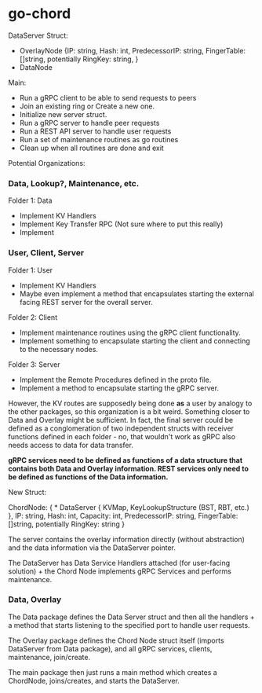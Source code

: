 # go-chord

DataServer Struct:
- OverlayNode {IP: string, Hash: int, PredecessorIP: string, FingerTable: []string, potentially RingKey: string, }
- DataNode

Main:
- Run a gRPC client to be able to send requests to peers
- Join an existing ring or Create a new one.
- Initialize new server struct.
- Run a gRPC server to handle peer requests
- Run a REST API server to handle user requests
- Run a set of maintenance routines as go routines
- Clean up when all routines are done and exit

Potential Organizations:

### Data, Lookup?, Maintenance, etc.

Folder 1: Data
- Implement KV Handlers
- Implement Key Transfer RPC (Not sure where to put this really)
- Implement 

### User, Client, Server

Folder 1: User
- Implement KV Handlers
- Maybe even implement a method that encapsulates starting the external facing REST server for the overall server.

Folder 2: Client
- Implement maintenance routines using the gRPC client functionality.
- Implement something to encapsulate starting the client and connecting to the necessary nodes.

Folder 3: Server

- Implement the Remote Procedures defined in the proto file.
- Implement a method to encapsulate starting the gRPC server.

However, the KV routes are supposedly being done **as** a user by analogy to the other packages, so this organization is a bit weird. Something closer to Data and Overlay might be sufficient. In fact, the final server could be defined as a conglomeration of two independent structs with receiver functions defined in each folder - no, that wouldn't work as gRPC also needs access to data for data transfer.

**gRPC services need to be defined as functions of a data structure that contains both Data and Overlay information. REST services only need to be defined as functions of the Data information.**

New Struct:

ChordNode: {
    * DataServer {
        KVMap,
        KeyLookupStructure (BST, RBT, etc.)
    },
    IP: string, 
    Hash: int, 
    Capacity: int,
    PredecessorIP: string, 
    FingerTable: []string, 
    potentially RingKey: string
}

The server contains the overlay information directly (without abstraction) and the data information via the DataServer pointer.

The DataServer has Data Service Handlers attached (for user-facing solution) + the Chord Node implements gRPC Services and performs maintenance.

### Data, Overlay

The Data package defines the Data Server struct and then all the handlers + a method that starts listening to the specified port to handle user requests.

The Overlay package defines the Chord Node struct itself (imports DataServer from Data package), and all gRPC services, clients, maintenance, join/create.

The main package then just runs a main method which creates a ChordNode, joins/creates, and starts the DataServer.
